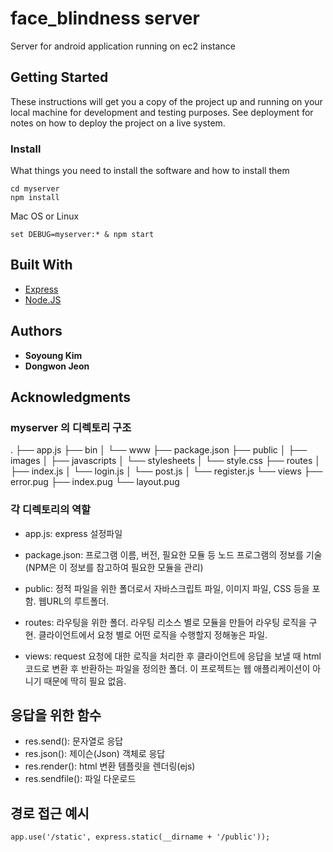 # face_blindness server

Server for android application running on ec2 instance

## Getting Started

These instructions will get you a copy of the project up and running on your local machine for development and testing purposes. See deployment for notes on how to deploy the project on a live system.

### Install

What things you need to install the software and how to install them

```
cd myserver
npm install
```

Mac OS or Linux

```
set DEBUG=myserver:* & npm start
```


## Built With

* [Express](https://expressjs.com) 
* [Node.JS](https://nodejs.org/)

## Authors

* **Soyoung Kim** 
* **Dongwon Jeon** 

## Acknowledgments

### myserver 의 디렉토리 구조

.
├── app.js
├── bin
│   └── www
├── package.json
├── public
│   ├── images
│   ├── javascripts
│   └── stylesheets
│       └── style.css
├── routes
│   ├── index.js
│   └── login.js
│   └── post.js
│   └── register.js
└── views
    ├── error.pug
    ├── index.pug
    └── layout.pug

### 각 디렉토리의 역할

*  app.js: express 설정파일

*  package.json: 프로그램 이름, 버전, 필요한 모듈 등 노드 프로그램의 정보를 기술 (NPM은 이 정보를 참고하여 필요한 모듈을 관리)

*  public: 정적 파일을 위한 폴더로서 자바스크립트 파일, 이미지 파일, CSS 등을 포함. 웹URL의 루트폴더. 

*  routes: 라우팅을 위한 폴더. 라우팅 리소스 별로 모듈을 만들어 라우팅 로직을 구현. 클라이언트에서 요청 별로 어떤 로직을 수행할지 정해놓은 파일.

*  views: request 요청에 대한 로직을 처리한 후 클라이언트에 응답을 보낼 때 html 코드로 변환 후 반환하는 파일을 정의한 폴더. 이 프로젝트는 웹 애플리케이션이 아니기 때문에 딱히 필요 없음.

## 응답을 위한 함수

*  res.send(): 문자열로 응답
*  res.json(): 제이슨(Json) 객체로 응답
*  res.render():  html 변환 템플릿을 렌더링(ejs)
*  res.sendfile(): 파일 다운로드

## 경로 접근 예시

`app.use('/static', express.static(__dirname + '/public'));`